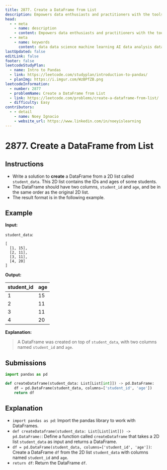 ```yaml
---
title: 2877. Create a DataFrame from List
description: Empowers data enthusiasts and practitioners with the tools and knowledge to unlock the potential of data.
head:
  - - meta
    - name: description
    - content: Empowers data enthusiasts and practitioners with the tools and knowledge to unlock the potential of data.
  - - meta
    - name: keywords
      content: data data science machine learning AI data analysis data-driven data enthusiasts data practitioners
lastUpdated: false
editLink: false
footer: false
leetcodeStudyPlan:
  - name: Intro to Pandas
  - link: https://leetcode.com/studyplan/introduction-to-pandas/
  - planImg: https://i.imgur.com/WzBPfZB.png
leetcodeInformation:
  - number: 2877
  - problemName: Create a DataFrame from List
  - link: https://leetcode.com/problems/create-a-dataframe-from-list/
  - difficulty: Easy
contributors:
  - - detail
    - name: Noey Ignacio
    - website_url: https://www.linkedin.com/in/noeyislearning
---
```


# 2877. Create a DataFrame from List

## Instructions

- Write a solution to **create** a DataFrame from a 2D list called `student_data`. This 2D list contains the IDs and ages of some students.
- The DataFrame should have two columns, `student_id` and `age`, and be in the same order as the original 2D list.
- The result format is in the following example.

## Example

**Input:**

`student_data`:

```plaintext :line-numbers
[
  [1, 15],
  [2, 11],
  [3, 11],
  [4, 20]
]
```

**Output:**

<ScrollableTableContainer>

| student_id | age |
| ---------- | --- |
| 1          | 15  |
| 2          | 11  |
| 3          | 11  |
| 4          | 20  |

</ScrollableTableContainer>

**Explanation:**

> A DataFrame was created on top of `student_data`, with two columns named `student_id` and `age`.

## Submissions

```python :line-numbers
import pandas as pd

def createDataframe(student_data: List[List[int]]) -> pd.DataFrame:
    df = pd.DataFrame(student_data, columns=['student_id', 'age'])
    return df
```

## Explanation

<CustomAccordion title="Python (Pandas)" submitted_by="@noeyislearning" submit_website_url="https://www.linkedin.com/in/noeyislearning" :collapsed=false>

- `import pandas as pd`: Import the pandas library to work with DataFrames.
- `def createDataframe(student_data: List[List[int]]) -> pd.DataFrame:`: Define a function called `createDataframe` that takes a 2D list `student_data` as input and returns a DataFrame.
- `df = pd.DataFrame(student_data, columns=['student_id', 'age'])`: Create a DataFrame `df` from the 2D list `student_data` with columns named `student_id` and `age`.
- `return df`: Return the DataFrame `df`.

</CustomAccordion>

